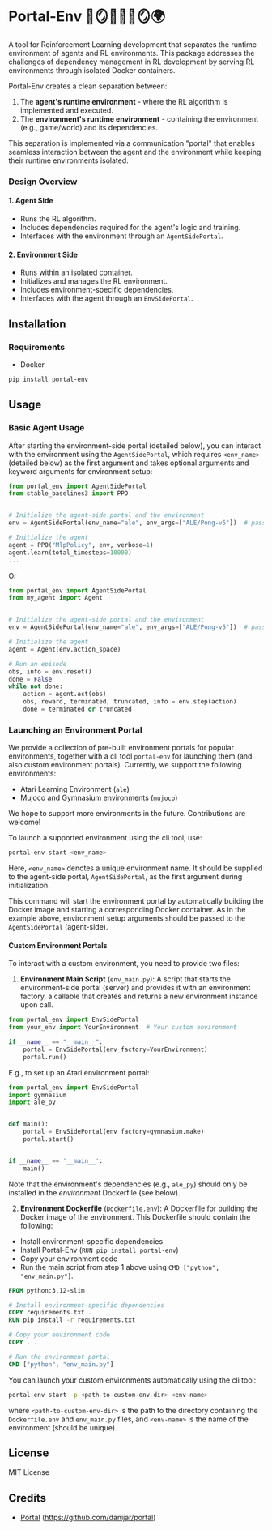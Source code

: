 #  Portal-Env  🤖🪞✨➖✨🪞🌍 
<!--  ➿〰️➖🔹-->

A tool for Reinforcement Learning development that separates the runtime environment of agents and RL environments. 
This package addresses the challenges of dependency management in RL development by serving 
RL environments through isolated Docker containers.


Portal-Env creates a clean separation between:
1. The **agent's runtime environment** - where the RL algorithm is implemented and executed.
2. The **environment's runtime environment** - containing the environment (e.g., game/world) and its dependencies.

This separation is implemented via a communication "portal" that enables seamless interaction between 
the agent and the environment while keeping their runtime environments isolated.

### Design Overview

#### 1. Agent Side  
- Runs the RL algorithm.
- Includes dependencies required for the agent's logic and training.
- Interfaces with the environment through an `AgentSidePortal`.

#### 2. Environment Side  
- Runs within an isolated container.
- Initializes and manages the RL environment.
- Includes environment-specific dependencies.
- Interfaces with the agent through an `EnvSidePortal`.


## Installation
### Requirements
- Docker

```bash
pip install portal-env
```


## Usage

### Basic Agent Usage

After starting the environment-side portal (detailed below), you can interact with the environment using 
the `AgentSidePortal`, which requires `<env_name>` (detailed below) as the first argument and takes 
optional arguments and keyword arguments for environment setup:
```python
from portal_env import AgentSidePortal
from stable_baselines3 import PPO


# Initialize the agent-side portal and the environment
env = AgentSidePortal(env_name="ale", env_args=["ALE/Pong-v5"])  # pass environment setup arguments here

# Initialize the agent
agent = PPO("MlpPolicy", env, verbose=1)
agent.learn(total_timesteps=10000)
...

```
Or 
```python
from portal_env import AgentSidePortal
from my_agent import Agent


# Initialize the agent-side portal and the environment
env = AgentSidePortal(env_name="ale", env_args=["ALE/Pong-v5"])  # pass environment setup arguments here

# Initialize the agent
agent = Agent(env.action_space)

# Run an episode
obs, info = env.reset()
done = False
while not done:
    action = agent.act(obs)
    obs, reward, terminated, truncated, info = env.step(action)
    done = terminated or truncated
```


### Launching an Environment Portal
We provide a collection of pre-built environment portals for popular environments, 
together with a cli tool `portal-env` for launching them (and also custom environment portals).
Currently, we support the following environments:
- Atari Learning Environment (`ale`)
- Mujoco and Gymnasium environments (`mujoco`)

We hope to support more environments in the future.
Contributions are welcome!

To launch a supported environment using the cli tool, use:
```bash
portal-env start <env_name>
```
Here, `<env_name>` denotes a unique environment name.
It should be supplied to the agent-side portal, `AgentSidePortal`, as the first argument during initialization.

This command will start the environment portal by automatically building the Docker image and 
starting a corresponding Docker container.
As in the example above, environment setup arguments should be passed to the `AgentSidePortal` (agent-side).

#### Custom Environment Portals

To interact with a custom environment, you need to provide two files:

1. **Environment Main Script** (`env_main.py`):
A script that starts the environment-side portal (server) and provides it with an environment factory, a callable that creates and returns a new environment instance upon call.
```python
from portal_env import EnvSidePortal
from your_env import YourEnvironment  # Your custom environment

if __name__ == "__main__":
    portal = EnvSidePortal(env_factory=YourEnvironment)
    portal.run()
```

E.g., to set up an Atari environment portal:
```python
from portal_env import EnvSidePortal
import gymnasium
import ale_py


def main():
    portal = EnvSidePortal(env_factory=gymnasium.make)
    portal.start()


if __name__ == '__main__':
    main()
```
Note that the environment's dependencies (e.g., `ale_py`) should only be installed in the *environment* Dockerfile (see below).

2. **Environment Dockerfile** (`Dockerfile.env`):
A Dockerfile for building the Docker image of the environment. This Dockerfile should contain the following:
- Install environment-specific dependencies
- Install Portal-Env (`RUN pip install portal-env`)
- Copy your environment code
- Run the main script from step 1 above using `CMD ["python", "env_main.py"]`.
```dockerfile
FROM python:3.12-slim

# Install environment-specific dependencies
COPY requirements.txt .
RUN pip install -r requirements.txt

# Copy your environment code
COPY . .

# Run the environment portal
CMD ["python", "env_main.py"]
```


You can launch your custom environments automatically using the cli tool:
```bash
portal-env start -p <path-to-custom-env-dir> <env-name>
```
where `<path-to-custom-env-dir>` is the path to the directory containing the `Dockerfile.env` and `env_main.py` files,
and `<env-name>` is the name of the environment (should be unique).



## License

MIT License 


## Credits
- [Portal](https://github.com/danijar/portal) (https://github.com/danijar/portal)
